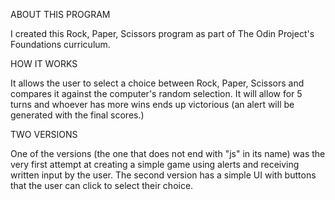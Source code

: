 ABOUT THIS PROGRAM

I created this Rock, Paper, Scissors program as part of The Odin Project's Foundations curriculum. 

HOW IT WORKS

It allows the user to select a choice between Rock, Paper, Scissors and compares it against the computer's random selection. It will allow for 5 turns and whoever has more wins ends up victorious (an alert will be generated with the final scores.)

TWO VERSIONS

One of the versions (the one that does not end with "js" in its name) was the very first attempt at creating a simple game using alerts and receiving written input by the user. 
The second version has a simple UI with buttons that the user can click to select their choice. 
